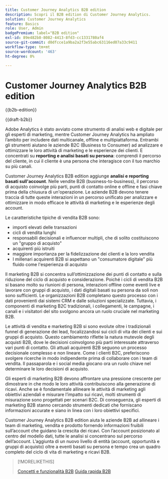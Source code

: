 ```yaml
---
title: Customer Journey Analytics B2B edition
description: Scopri il B2B edition di Customer Journey Analytics.
solution: Customer Journey Analytics
feature: Basics
role: User, Admin
badgePremium: label="B2B edition"
exl-id: 89e482b8-8082-4413-8fd3-cc1331780af4
source-git-commit: d0dfcce1a9ba2a2f3e55abc63116ed07a33c9411
workflow-type: tm+mt
source-wordcount: '463'
ht-degree: 0%

---
```



# Customer Journey Analytics B2B edition

{{b2b-edition}}

{{draft-b2b}}

Adobe Analytics è stato avviato come strumento di analisi web e digitale per gli esperti di marketing, mentre Customer Journey Analytics ha ampliato l’ambito per includere dati multicanale, offline e multipiattaforma.  Entrambi gli strumenti aiutano le aziende B2C (Business to Consumer) ad analizzare e ottimizzare le loro attività di marketing e le esperienze dei clienti. E concentrati su **reporting e analisi basati su persona**: comprendi il percorso del cliente, in cui il cliente è una persona che interagisce con il tuo marchio su più canali.

Customer Journey Analytics B2B edition aggiunge **analisi e reporting basati sull&#39;account**. Nelle vendite B2B (business-to-business), il percorso di acquisto coinvolge più parti, punti di contatto online e offline e fasi chiave prima della chiusura di un&#39;operazione. Le aziende B2B devono tenere traccia di tutte queste interazioni in un percorso unificato per analizzare e ottimizzare in modo efficace le attività di marketing e le esperienze degli account.

Le caratteristiche tipiche di vendita B2B sono:

* importi elevati delle transazioni
* cicli di vendita lunghi
* responsabili decisionali e influencer multipli, che di solito costituiscono un &quot;gruppo di acquisto&quot;
* acquirenti più istruiti
* maggiore importanza per la fidelizzazione dei clienti e la loro vendita
* I millenari acquirenti B2B si aspettano un &quot;consumatore digitale&quot; più fluido come l&#39;esperienza di acquisto

Il marketing B2B si concentra sull’ottimizzazione dei punti di contatto e sulla riduzione del ciclo di acquisto e considerazione. Poiché i cicli di vendita B2B si basano molto su riunioni di persona, interazioni offline come eventi live e lavorare con gruppi di acquisto, i dati digitali basati su persona da soli non sono sufficienti. Le organizzazioni B2B completano questo processo con i dati provenienti dai sistemi CRM e dalle soluzioni specializzate. Tuttavia, i componenti di marketing B2C tradizionali, i collegamenti, le campagne, i canali e i visitatori del sito svolgono ancora un ruolo cruciale nel marketing B2B.

Le attività di vendita e marketing B2B si sono evolute oltre i tradizionali funnel di generazione dei lead, focalizzandosi sui cicli di vita dei clienti e sui gruppi di acquisto. Questo cambiamento riflette la natura mutevole degli acquisti B2B, dove le decisioni coinvolgono più parti interessate attraverso vari punti di contatto. Gli attuali acquirenti B2B seguono un processo decisionale complesso e non lineare. Come i clienti B2C, preferiscono svolgere ricerche in modo indipendente prima di collaborare con i team di vendita. Il passaparola e i social media giocano ora un ruolo chiave nel determinare le loro decisioni di acquisto.

Gli esperti di marketing B2B devono affrontare una pressione crescente per dimostrare in che modo le loro attività contribuiscono alla generazione di ricavi.  Anche se è fondamentale allineare le attività di marketing agli obiettivi aziendali e misurare l’impatto sui ricavi, molti strumenti di misurazione sono progettati per scenari B2C. Di conseguenza, gli esperti di marketing B2B stanno cercando strumenti dedicati che forniscano informazioni accurate e siano in linea con i loro obiettivi specifici.

Customer Journey Analytics B2B edition aiuta le aziende B2B ad allineare i team di marketing, vendita e prodotto fornendo informazioni fruibili sull’account che guidano la crescita dei ricavi. Con l’account posizionato al centro del modello dati, tutte le analisi si concentrano sul percorso dell’account. L’aggiunta di un nuovo livello di entità (account, opportunità e gruppi di acquisto) oltre a eventi basati su persona e tempo crea un quadro completo del ciclo di vita di marketing e ricavi B2B.


>[!MORELIKETHIS]
>
>[Concetti e funzionalità B2B](cja-b2b-concepts-features.md)
>[Guida rapida B2B](cja-b2b-quick-start-guide.md)
>
